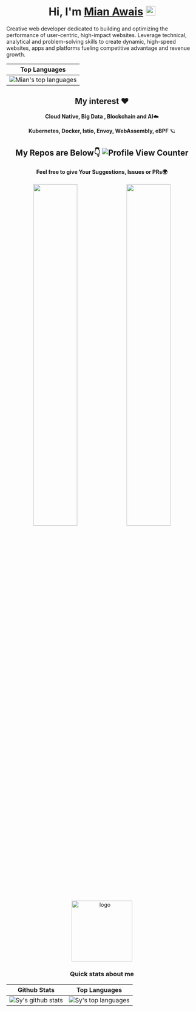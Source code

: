 <!-- 

### Hey I'm [Mian Awais](https://www.linkedin.com/in/mianawais99/) <img src="https://media.giphy.com/media/hvRJCLFzcasrR4ia7z/giphy.gif" width="25px">

<img align="right" alt="GIF" src="/javascript.gif" width="500" height="320" />
Creative web developer dedicated to building and optimizing the performance of user-centric, high-impact websites. Leverage technical, analytical and problem-solving skills to create dynamic, high-speed websites, apps and platforms fueling competitive advantage and revenue growth.

![Hey there, I'm Mian Awais. I'm a software developer, a maker and infosec enthusiast. Check out my work](https://github.com/CyrisXD/CyrisXD/raw/master/bio.gif)

 -->

 <div align="center">

<h1>Hi, I'm <a href="https://www.linkedin.com/in/mianawais99/">Mian Awais</a> <img src="https://media.giphy.com/media/hvRJCLFzcasrR4ia7z/giphy.gif" width="25px"> </h1>

</div>
<div align="left">
<p align="left">
Creative web developer dedicated to building and optimizing the performance of user-centric, high-impact websites. Leverage technical, analytical and problem-solving skills to create dynamic, high-speed websites, apps and platforms fueling competitive advantage and revenue growth.
</p>
</div>


<div align="right">

| Top Languages |
| --- |
| ![Mian's top languages](https://github-readme-stats.vercel.app/api/top-langs/?username=mianawais99&show_icons=true&title_color=f6c32c&icon_color=f6c32c&text_color=9f9f9f&bg_color=151515&count_private=true&layout=compact) |

</div>

<div align="center">
  



<!-- [Blog](https://www.liuxunzhuo.com)🏠  | [Zhihu](https://zhihu.com/people/liuxunzhuo)📚

School at **UESTC**，Major in **Software Engineering**💻

I love **OpenSource Spirit** ❤️

I like to Record and Share **Knowledge** ☁️
  
![Pt1P](https://user-images.githubusercontent.com/48784001/130169241-21e51597-9693-47ff-a304-de1812851cd7.gif) -->

## My interest ❤️ 

**Cloud Native, Big Data , Blockchain and AI**☁️

**Kubernetes, Docker, Istio, Envoy, WebAssembly, eBPF** 🪐

## My Repos are Below👇 ![Profile View Counter](https://komarev.com/ghpvc/?username=mianawais99)

#### Feel free to give Your Suggestions, Issues or PRs🌍
  
<p align="center">
  <img width="48%" src="https://github-readme-stats.vercel.app/api?username=mianawais99&show_icons=true&theme=tokyonight&margin=10" />
  <img width="48%" src="https://github-readme-streak-stats.herokuapp.com/?user=mianawais99&theme=tokyonight" />
</p>

<img src="https://github-profile-trophy.vercel.app/?username=mianawais99&theme=flat&column=6&margin-w=10" alt="logo" height="160" align="center" />

### Quick stats about me
| Github Stats | Top Languages |
| --- | --- |
| ![Sy's github stats](https://github-readme-stats.vercel.app/api?username=syrashid&show_icons=true&title_color=f6c32c&icon_color=f6c32c&text_color=9f9f9f&bg_color=151515&count_private=true) | ![Sy's top languages](https://github-readme-stats.vercel.app/api/top-langs/?username=syrashid&show_icons=true&title_color=f6c32c&icon_color=f6c32c&text_color=9f9f9f&bg_color=151515&count_private=true&layout=compact) |
  
  
</div>


